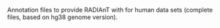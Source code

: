 Annotation files to provide RADIAnT with for human data sets (complete files, based on hg38 genome version).
